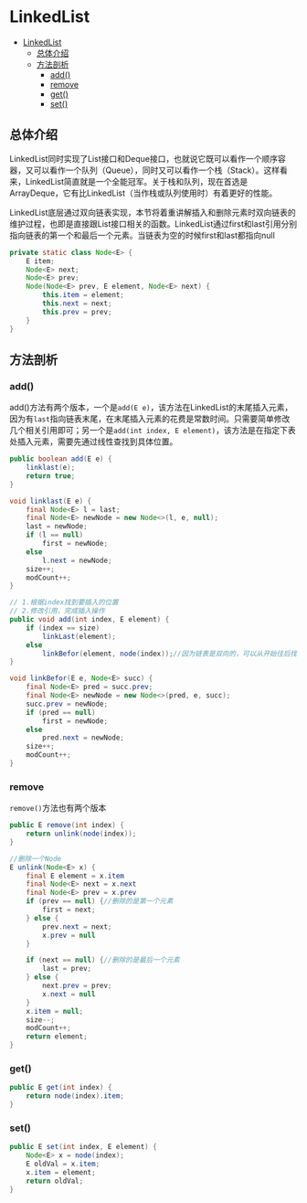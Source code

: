 # LinkedList
<!-- TOC -->

- [LinkedList](#linkedlist)
  - [总体介绍](#%E6%80%BB%E4%BD%93%E4%BB%8B%E7%BB%8D)
  - [方法剖析](#%E6%96%B9%E6%B3%95%E5%89%96%E6%9E%90)
    - [add()](#add)
    - [remove](#remove)
    - [get()](#get)
    - [set()](#set)

<!-- /TOC -->
## 总体介绍

LinkedList同时实现了List接口和Deque接口，也就说它既可以看作一个顺序容器，又可以看作一个队列（Queue），同时又可以看作一个栈（Stack）。这样看来，LinkedList简直就是一个全能冠军。关于栈和队列，现在首选是ArrayDeque，它有比LinkedList（当作栈或队列使用时）有着更好的性能。

LinkedList底层通过双向链表实现，本节将着重讲解插入和删除元素时双向链表的维护过程，也即是直接跟List接口相关的函数。LinkedList通过first和last引用分别指向链表的第一个和最后一个元素。当链表为空的时候first和last都指向null

```java
private static class Node<E> {
    E item;
    Node<E> next;
    Node<E> prev;
    Node(Node<E> prev, E element, Node<E> next) {
        this.item = element;
        this.next = next;
        this.prev = prev;
    }
}
```

## 方法剖析

### add()

add()方法有两个版本，一个是`add(E e)`，该方法在LinkedList的末尾插入元素，因为有`last`指向链表末尾，在末尾插入元素的花费是常数时间。只需要简单修改几个相关引用即可；另一个是`add(int index, E element)`，该方法是在指定下表处插入元素，需要先通过线性查找到具体位置。

```java
public boolean add(E e) {
    linklast(e);
    return true;
}

void linklast(E e) {
    final Node<E> l = last;
    final Node<E> newNode = new Node<>(l, e, null);
    last = newNode;
    if (l == null)
        first = newNode;
    else
        l.next = newNode;
    size++;
    modCount++;
}

// 1.根据index找到要插入的位置
// 2.修改引用，完成插入操作
public void add(int index, E element) {
    if (index == size)
        linkLast(element);
    else
        linkBefor(element, node(index));//因为链表是双向的，可以从开始往后找，也可以从结尾往前找，具体朝那个方向找取决于条件index < (size >> 1)，也即是index是靠近前端还是后端。
}

void linkBefor(E e, Node<E> succ) {
    final Node<E> pred = succ.prev;
    final Node<E> newNode = new Node<>(pred, e, succ);
    succ.prev = newNode;
    if (pred == null)
        first = newNode;
    else
        pred.next = newNode;
    size++;
    modCount++;
}
```

### remove

`remove()`方法也有两个版本

```java
public E remove(int index) {
    return unlink(node(index));
}

//删除一个Node
E unlink(Node<E> x) {
    final E element = x.item
    final Node<E> next = x.next
    final Node<E> prev = x.prev
    if (prev == null) {//删除的是第一个元素
        first = next;
    } else {
        prev.next = next;
        x.prev = null
    }

    if (next == null) {//删除的是最后一个元素
        last = prev;
    } else {
        next.prev = prev;
        x.next = null
    }
    x.item = null;
    size--;
    modCount++;
    return element;
}
```

### get()

```java
public E get(int index) {
    return node(index).item;
}
```

### set()

```java
public E set(int index, E element) {
    Node<E> x = node(index);
    E oldVal = x.item;
    x.item = element;
    return oldVal;
}
```
